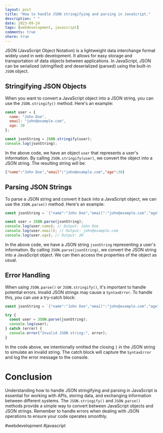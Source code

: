 ```yaml
---
layout: post
title: "How to handle JSON stringifying and parsing in JavaScript."
description: " "
date: 2023-09-24
tags: [webdevelopment, javascript]
comments: true
share: true
---
```


JSON (JavaScript Object Notation) is a lightweight data interchange format widely used in web development. It allows for easy storage and transportation of data objects between applications. In JavaScript, JSON can be serialized (stringified) and deserialized (parsed) using the built-in `JSON` object.

## Stringifying JSON Objects

When you want to convert a JavaScript object into a JSON string, you can use the `JSON.stringify()` method. Here's an example:

```javascript
const user = {
  name: "John Doe",
  email: "john@example.com",
  age: 30
};

const jsonString = JSON.stringify(user);
console.log(jsonString);
```

In the above code, we have an object `user` that represents a user's information. By calling `JSON.stringify(user)`, we convert the object into a JSON string. The resulting string will be:

```json
{"name":"John Doe","email":"john@example.com","age":30}
```

## Parsing JSON Strings

To parse a JSON string and convert it back into a JavaScript object, we can use the `JSON.parse()` method. Here's an example:

```javascript
const jsonString = `{"name":"John Doe","email":"john@example.com","age":30}`;

const user = JSON.parse(jsonString);
console.log(user.name); // Output: John Doe
console.log(user.email); // Output: john@example.com
console.log(user.age); // Output: 30
```

In the above code, we have a JSON string `jsonString` representing a user's information. By calling `JSON.parse(jsonString)`, we convert the JSON string into a JavaScript object. We can then access the properties of the object as usual.

## Error Handling

When using `JSON.parse()` or `JSON.stringify()`, it's important to handle potential errors. Invalid JSON strings may cause a `SyntaxError`. To handle this, you can use a try-catch block:

```javascript
const jsonString = `{"name":"John Doe","email":"john@example.com","age":30`;

try {
  const user = JSON.parse(jsonString);
  console.log(user);
} catch (error) {
  console.error("Invalid JSON string:", error);
}
```

In the code above, we intentionally omitted the closing `}` in the JSON string to simulate an invalid string. The catch block will capture the `SyntaxError` and log the error message to the console.

# Conclusion

Understanding how to handle JSON stringifying and parsing in JavaScript is essential for working with APIs, storing data, and exchanging information between different systems. The `JSON.stringify()` and `JSON.parse()` methods provide a simple way to convert between JavaScript objects and JSON strings. Remember to handle errors when dealing with JSON operations to ensure your code operates smoothly.

#webdevelopment #javascript